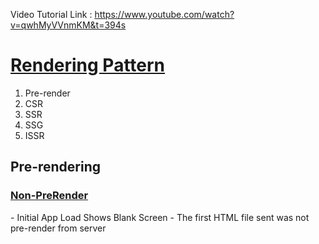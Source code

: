 Video Tutorial Link : https://www.youtube.com/watch?v=qwhMyVVnmKM&t=394s

<h1> <ins> Rendering Pattern </ins> </h1>
<ol>
  <li> Pre-render</li>
  <li> CSR</li>
  <li> SSR</li>
  <li> SSG</li>
  <li> ISSR</li>
</ol>

<h2>Pre-rendering</h2>

<h3> <ins> Non-PreRender </ins> </h3>
- Initial App Load Shows Blank Screen  
- The first HTML file sent was not pre-render from server

